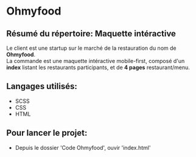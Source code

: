 # Ohmyfood

## Résumé du répertoire: Maquette intéractive
Le client est une startup sur le marché de la restauration du nom de __Ohmyfood__.  
La commande est une maquette intéractive mobile-first, composé d'un __index__ listant les restaurants participants, et de __4 pages__ restaurant/menu.
## Langages utilisés:
  * SCSS
  * CSS
  * HTML

## Pour lancer le projet:
  * Depuis le dossier 'Code Ohmyfood', ouvir 'index.html'

